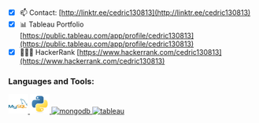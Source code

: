 - [x] 📫 Contact: [http://linktr.ee/cedric130813](http://linktr.ee/cedric130813) 
- [x] 📊 Tableau Portfolio [https://public.tableau.com/app/profile/cedric130813](https://public.tableau.com/app/profile/cedric130813) 
- [x] 👨🏻‍💻 HackerRank [https://www.hackerrank.com/cedric130813](https://www.hackerrank.com/cedric130813) 

<h3 align="left">Languages and Tools:</h3>
<p align="left"> <a href="https://www.mysql.com/" target="_blank" rel="noreferrer"> <img src="https://raw.githubusercontent.com/devicons/devicon/master/icons/mysql/mysql-original-wordmark.svg" alt="mysql" width="40" height="40"/> </a> <a href="https://www.python.org" target="_blank" rel="noreferrer"> <img src="https://raw.githubusercontent.com/devicons/devicon/master/icons/python/python-original.svg" alt="python" width="40" height="40"/> </a> <a href="https://www.mongodb.com" target="_blank" rel="noreferrer"> <img src="https://cdn.iconscout.com/icon/free/png-256/mongodb-5-1175140.png" alt="mongodb" width="40" height="40"/> </a>
</a> <a href="https://public.tableau.com/app/profile/cedric130813" target="_blank" rel="noreferrer"> <img src="https://nextviewconsulting.com/sites/default/files/styles/large/public/icons/logo-tableau-cirkel.png?itok=CsAZTLUk" alt="tableau" width="40" height="40"/> </a> </p>
